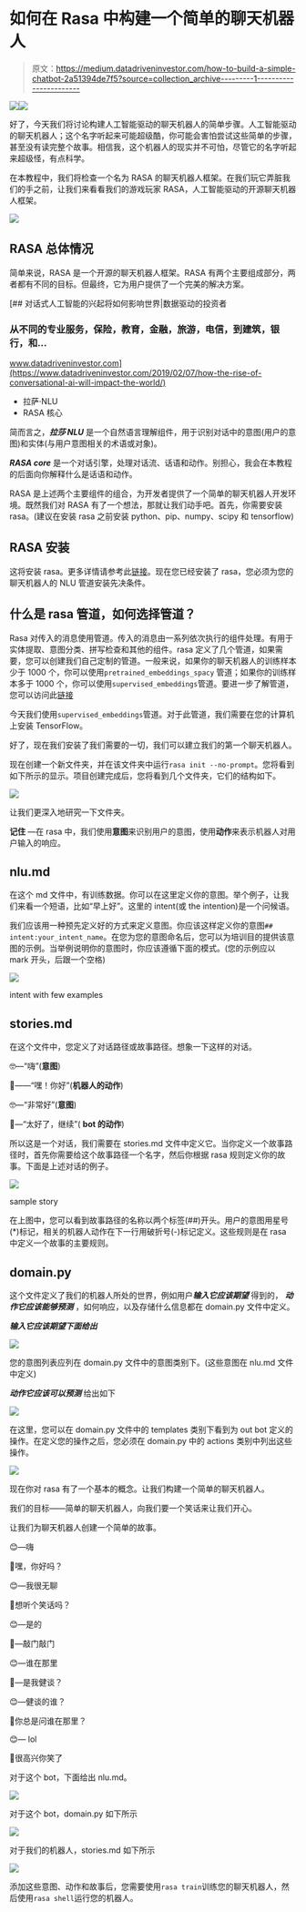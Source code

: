 # 如何在 Rasa 中构建一个简单的聊天机器人

> 原文：<https://medium.datadriveninvestor.com/how-to-build-a-simple-chatbot-2a51394de7f5?source=collection_archive---------1----------------------->

[![](img/f65dec7660717caaaed61850432a1db7.png)](http://www.track.datadriveninvestor.com/1B9E)![](img/5f3d7cca2f768aa7d60d806cb4870b27.png)

好了，今天我们将讨论构建人工智能驱动的聊天机器人的简单步骤。人工智能驱动的聊天机器人；这个名字听起来可能超级酷，你可能会害怕尝试这些简单的步骤，甚至没有读完整个故事。相信我，这个机器人的现实并不可怕，尽管它的名字听起来超级怪，有点科学。

在本教程中，我们将检查一个名为 RASA 的聊天机器人框架。在我们玩它弄脏我们的手之前，让我们来看看我们的游戏玩家 RASA，人工智能驱动的开源聊天机器人框架。

![](img/11065b958791b54a58149068d9943e70.png)

## RASA 总体情况

简单来说，RASA 是一个开源的聊天机器人框架。RASA 有两个主要组成部分，两者都有不同的目标。但最终，它为用户提供了一个完美的解决方案。

[](https://www.datadriveninvestor.com/2019/02/07/how-the-rise-of-conversational-ai-will-impact-the-world/) [## 对话式人工智能的兴起将如何影响世界|数据驱动的投资者

### 从不同的专业服务，保险，教育，金融，旅游，电信，到建筑，银行，和…

www.datadriveninvestor.com](https://www.datadriveninvestor.com/2019/02/07/how-the-rise-of-conversational-ai-will-impact-the-world/) 

*   拉萨·NLU
*   RASA 核心

简而言之，***拉莎 NLU*** 是一个自然语言理解组件，用于识别对话中的意图(用户的意图)和实体(与用户意图相关的术语或对象)。

***RASA core*** 是一个对话引擎，处理对话流、话语和动作。别担心，我会在本教程的后面向你解释什么是话语和动作。

RASA 是上述两个主要组件的组合，为开发者提供了一个简单的聊天机器人开发环境。既然我们对 RASA 有了一个想法，那就让我们动手吧。首先，你需要安装 rasa。(建议在安装 rasa 之前安装 python、pip、numpy、scipy 和 tensorflow)

## RASA 安装

这将安装 rasa。更多详情请参考此[链接](https://rasa.com/docs/rasa/user-guide/installation/)。现在您已经安装了 rasa，您必须为您的聊天机器人的 NLU 管道安装先决条件。

## 什么是 rasa 管道，如何选择管道？

Rasa 对传入的消息使用管道。传入的消息由一系列依次执行的组件处理。有用于实体提取、意图分类、拼写检查和其他的组件。rasa 定义了几个管道，如果需要，您可以创建我们自己定制的管道。一般来说，如果你的聊天机器人的训练样本少于 1000 个，你可以使用`pretrained_embeddings_spacy` 管道；如果你的训练样本多于 1000 个，你可以使用`supervised_embeddings`管道。要进一步了解管道，您可以访问此[链接](https://rasa.com/docs/rasa/nlu/choosing-a-pipeline/#understanding-the-rasa-nlu-pipeline)

今天我们使用`supervised_embeddings`管道。对于此管道，我们需要在您的计算机上安装 TensorFlow。

好了，现在我们安装了我们需要的一切，我们可以建立我们的第一个聊天机器人。

现在创建一个新文件夹，并在该文件夹中运行`rasa init --no-prompt`。您将看到如下所示的显示。项目创建完成后，您将看到几个文件夹，它们的结构如下。

![](img/73dba6fb760a0729c98cf38ea23c653b.png)

让我们更深入地研究一下文件夹。

**记住** —在 rasa 中，我们使用**意图**来识别用户的意图，使用**动作**来表示机器人对用户输入的响应。

## nlu.md

在这个 md 文件中，有训练数据。你可以在这里定义你的意图。举个例子，让我们来看一个短语，比如“早上好”。这里的 intent(或 the intention)是一个问候语。

我们应该用一种预先定义好的方式来定义意图。你应该这样定义你的意图`## intent:your_intent_name`。在您为您的意图命名后，您可以为培训目的提供该意图的示例。当举例说明你的意图时，你应该遵循下面的模式。(您的示例应以 mark 开头，后跟一个空格)

![](img/fba4ae13fc4a27c67e502162eb7346b2.png)

intent with few examples

## stories.md

在这个文件中，您定义了对话路径或故事路径。想象一下这样的对话。

🤓—“嗨”(**意图**)

🤖——“嘿！你好”(**机器人的动作**)

🤓—“非常好”(**意图**)

🤖—“太好了，继续”( **bot 的动作**)

所以这是一个对话，我们需要在 stories.md 文件中定义它。当你定义一个故事路径时，首先你需要给这个故事路径一个名字，然后你根据 rasa 规则定义你的故事。下面是上述对话的例子。

![](img/7c6a47e53d267e2adbf46f0cf9fa731a.png)

sample story

在上图中，您可以看到故事路径的名称以两个标签(##)开头。用户的意图用星号(*)标记，相关的机器人动作在下一行用破折号(-)标记定义。这些规则是在 rasa 中定义一个故事的主要规则。

## domain.py

这个文件定义了我们的机器人所处的世界，例如用户***输入它应该期望*** 得到的， ***动作它应该能够预测*** ，如何响应，以及存储什么信息都在 domain.py 文件中定义。

***输入它应该期望下面给出***

![](img/d57088dfda5458e2ea66c11793c5ee1e.png)

您的意图列表应列在 domain.py 文件中的意图类别下。(这些意图在 nlu.md 文件中定义)

***动作它应该可以预测*** 给出如下

![](img/a1aec274a4792fe4a244390059db7c04.png)

在这里，您可以在 domain.py 文件中的 templates 类别下看到为 out bot 定义的操作。在定义您的操作之后，您必须在 domain.py 中的 actions 类别中列出这些操作。

![](img/c7dda955538f862daa47dd1ba85b2c4d.png)

现在你对 rasa 有了一个基本的概念。让我们构建一个简单的聊天机器人。

我们的目标——简单的聊天机器人，向我们要一个笑话来让我们开心。

让我们为聊天机器人创建一个简单的故事。

😊—嗨

🤖嘿，你好吗？

😊—我很无聊

🤖想听个笑话吗？

😊—是的

🤖—敲门敲门

😊—谁在那里

🤖—是我健谈？

😊—健谈的谁？

🤖你总是问谁在那里？

😊— lol

🤖很高兴你笑了

对于这个 bot，下面给出 nlu.md。

![](img/1249dd0df71f5de10f677706fbf060ba.png)

对于这个 bot，domain.py 如下所示

![](img/29abe53d588eda30e3748f3c0507fec8.png)

对于我们的机器人，stories.md 如下所示

![](img/49741af398b342de55132dca8720525c.png)

添加这些意图、动作和故事后，您需要使用`rasa train`训练您的聊天机器人，然后使用`rasa shell`运行您的机器人。